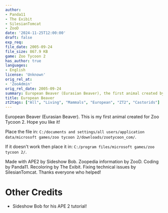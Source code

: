 ```yaml
---
author:
- Panda11
- The Exibit
- SilesianTomcat
- ZooD
date: '2024-11-25T12:00:00'
draft: false
exp_req:
file_date: 2005-09-24
file_size: 867.9 KB
game: Zoo Tycoon 2
has_author: true
languages:
- English
license: 'Unknown'
orig_rel_at:
- 'ZooAdmin'
orig_rel_date: 2005-09-24
summary: European Beaver (Eurasian Beaver), the first animal created by Panda11.
title: European Beaver
zt2tags: ["All", "Living", "Mammals", "European", "ZT2", "Castorids"]
---
```

European Beaver (Eurasian Beaver). This is my first animal created for Zoo Tycoon 2. Hope you like it! 

Place the file in:
``C:/documents and settings/all users/application data/microsoft games/zoo tycoon 2/downloads/zootycoon_com/``. 

If it doesn't work then place it in:
``C:/program files/microsoft games/zoo tycoon 2/``. 

Made with APE2 by Sideshow Bob. Zoopedia information by ZooD. Coding by Panda11. Recoloring by The Exibit. Fixing technical issues by SilesianTomcat. Thanks everyone who helped!

# Other Credits

- Sideshow Bob for his APE 2 tutorial!
